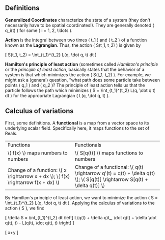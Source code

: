 ## Definitions

**Generalized Coordinates** characterize the state of a system (they don't necessarily have to be spatial coordinates!). They are generally denoted \( q_i(t) \) for some \( i = 1, 2, \ldots \).

**Action** is the integral between two times \( t_1 \) and \( t_2 \) of a function known as the **Lagrangian**. Thus, the action \( S(t_1, t_2) \) is given by 


\[ S(t_1, t_2) = \int_{t_1}^{t_2} L(q, \dot q, t) dt \]

**Hamilton's principle of least action** (sometimes called *Hamilton's principle* or the *principle of least action*, basically states that the behavior of a system is that which minimizes the action \( S(t_1, t_2) \). For example, we might ask a (general) question, "what path does some particle take between points \( q_1 \) and \( q_2 \)? The principle of least action tells us that the particle follows the path which minimizes \( S = \int_{t_1}^{t_2} L(q, \dot q t) dt \) for the appropriate Lagrangian \( L(q, \dot q, t) \).

## Calculus of variations

First, some definitions. A **functional** is a map from a vector space to its underlying scalar field. Specifically here, it maps functions to the set of Reals.

<table>
  <tr>
    <td>Functions</td><td>Functionals</td>
  </tr>
  <tr>
    <td>\( f(x) \) maps numbers to numbers</td><td>\( S[q(t)] \) maps functions to numbers</td>
  </tr>
  <tr>
    <td>Change of a function: \( x \rightarrow x + dx \); \( f(x) \rightarrow f(x + dx) \)</td><td>Change of a functional: \( q(t) \rightarrow q'(t) = q(t) + \delta q(t) \); \( S[q(t)] \rightarrow S[q(t) + \delta q(t)] \)</td>

  </tr>
</table>

By Hamilton's principle of least action, we want to minimize the action \( S = \int_{t_1}^{t_2} L(q, \dot q, t) dt \). Applying the calculus of variations to the action \( S \), we find

\[ \delta S = \int_{t_1}^{t_2} dt \left[ L(q(t) + \delta q)t_, \dot q(t) + \delta \dot q(t), t) - L(q(t), \dot q(t), t) \right] \]

\[ x+y \]
